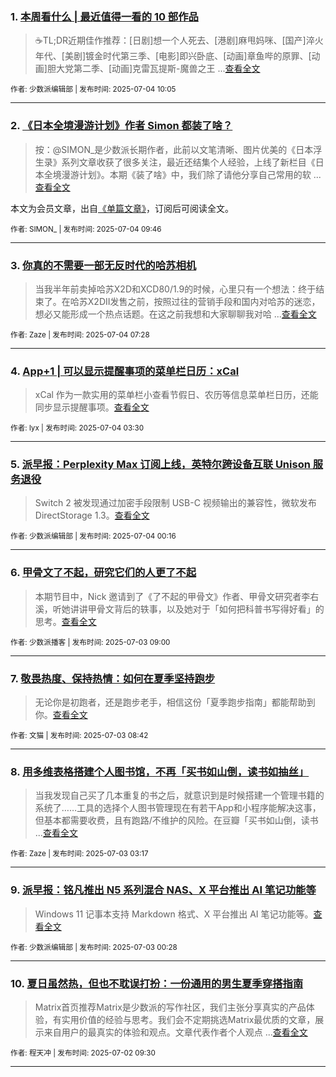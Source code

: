 ### 1. [本周看什么 | 最近值得一看的 10 部作品](https://sspai.com/post/100788)

> ☕️TL;DR近期佳作推荐：[日剧]想一个人死去、[港剧]麻甩妈咪、[国产]淬火年代、[美剧]镀金时代第三季、[电影]即兴卧底、[动画]章鱼哔的原罪、[动画]胆大党第二季、[动画]克雷瓦提斯-魔兽之王 ...[查看全文](https://sspai.com/post/100788) 

<sub>作者: 少数派编辑部 | 发布时间: 2025-07-04 10:05</sub>

---


### 2. [《日本全境漫游计划》作者 Simon 都装了啥？](https://sspai.com/prime/story/zuanglesha-250704)

> 按：@SIMON_是少数派长期作者，此前以文笔清晰、图片优美的《日本浮生录》系列文章收获了很多关注，最近还结集个人经验，上线了新栏目《日本全境漫游计划》。本期《装了啥》中，我们除了请他分享自己常用的软 ...[查看全文](https://sspai.com/prime/story/zuanglesha-250704)

本文为会员文章，出自[《单篇文章》](https://sspai.com/prime/precog/single)，订阅后可阅读全文。 

<sub>作者: SIMON_ | 发布时间: 2025-07-04 09:46</sub>

---


### 3. [你真的不需要一部无反时代的哈苏相机](https://sspai.com/post/99993)

> 当我半年前卖掉哈苏X2D和XCD80/1.9的时候，心里只有一个想法：终于结束了。在哈苏X2DII发售之前，按照过往的营销手段和国内对哈苏的迷恋，想必又能形成一个热点话题。在这之前我想和大家聊聊我对哈 ...[查看全文](https://sspai.com/post/99993) 

<sub>作者: Zaze | 发布时间: 2025-07-04 07:28</sub>

---


### 4. [App+1 | 可以显示提醒事项的菜单栏日历：xCal](https://sspai.com/post/99555)

> xCal 作为一款实用的菜单栏小查看节假日、农历等信息菜单栏日历，还能同步显示提醒事项。[查看全文](https://sspai.com/post/99555) 

<sub>作者: lyx | 发布时间: 2025-07-04 03:30</sub>

---


### 5. [派早报：Perplexity Max 订阅上线，英特尔跨设备互联 Unison 服务退役](https://sspai.com/post/100769)

> Switch 2 被发现通过加密手段限制 USB-C 视频输出的兼容性，微软发布 DirectStorage 1.3。[查看全文](https://sspai.com/post/100769) 

<sub>作者: 少数派编辑部 | 发布时间: 2025-07-04 00:16</sub>

---


### 6. [甲骨文了不起，研究它们的人更了不起](https://sspai.com/post/100736)

> 本期节目中，Nick 邀请到了《了不起的甲骨文》作者、甲骨文研究者李右溪，听她讲讲甲骨文背后的轶事，以及她对于「如何把科普书写得好看」的思考。[查看全文](https://sspai.com/post/100736) 

<sub>作者: 少数派播客 | 发布时间: 2025-07-03 09:00</sub>

---


### 7. [敬畏热度、保持热情：如何在夏季坚持跑步](https://sspai.com/post/74342)

> 无论你是初跑者，还是跑步老手，相信这份「夏季跑步指南」都能帮助到你。[查看全文](https://sspai.com/post/74342) 

<sub>作者: 文猫 | 发布时间: 2025-07-03 08:42</sub>

---


### 8. [用多维表格搭建个人图书馆，不再「买书如山倒，读书如抽丝」](https://sspai.com/post/99683)

> 当我发现自己买了几本重复的书之后，就意识到是时候搭建一个管理书籍的系统了……工具的选择个人图书管理现在有若干App和小程序能解决这事，但基本都需要收费，且有跑路/不维护的风险。在豆瓣「买书如山倒，读书 ...[查看全文](https://sspai.com/post/99683) 

<sub>作者: Zaze | 发布时间: 2025-07-03 03:17</sub>

---


### 9. [派早报：铭凡推出 N5 系列混合 NAS、X 平台推出 AI 笔记功能等](https://sspai.com/post/100749)

> Windows 11 记事本支持 Markdown 格式、X 平台推出 AI 笔记功能等。[查看全文](https://sspai.com/post/100749) 

<sub>作者: 少数派编辑部 | 发布时间: 2025-07-03 00:28</sub>

---


### 10. [夏日虽然热，但也不耽误打扮：一份通用的男生夏季穿搭指南](https://sspai.com/post/100661)

> Matrix首页推荐Matrix是少数派的写作社区，我们主张分享真实的产品体验，有实用价值的经验与思考。我们会不定期挑选Matrix最优质的文章，展示来自用户的最真实的体验和观点。文章代表作者个人观点 ...[查看全文](https://sspai.com/post/100661) 

<sub>作者: 程天冲 | 发布时间: 2025-07-02 09:30</sub>

---

